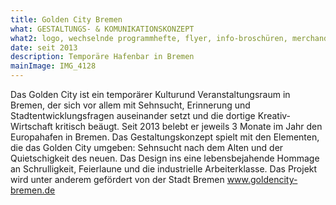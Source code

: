 ```yaml
---
title: Golden City Bremen
what: GESTALTUNGS- & KOMUNIKATIONSKONZEPT
what2: logo, wechselnde programmhefte, flyer, info-broschüren, merchandise, gestaltung website, poster
date: seit 2013
description: Temporäre Hafenbar in Bremen
mainImage: IMG_4128
---
```


Das Golden City ist ein temporärer Kulturund Veranstaltungsraum in Bremen, der sich vor allem mit Sehnsucht, Erinnerung und Stadtentwicklungsfragen auseinander setzt und die dortige Kreativ-Wirtschaft kritisch beäugt. Seit 2013 belebt er jeweils 3 Monate im Jahr den Europahafen in Bremen.
Das Gestaltungskonzept spielt mit den Elementen, die das Golden City umgeben: Sehnsucht nach dem Alten und der Quietschigkeit des neuen. Das Design ins eine lebensbejahende Hommage an Schrulligkeit, Feierlaune und die industrielle Arbeiterklasse.
Das Projekt wird unter anderem gefördert von der Stadt Bremen
www.goldencity-bremen.de